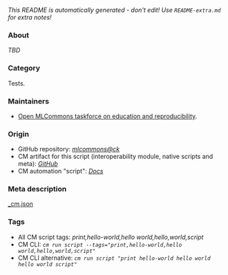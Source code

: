 *This README is automatically generated - don't edit! Use `README-extra.md` for extra notes!*

### About

*TBD*

### Category

Tests.

### Maintainers

* [Open MLCommons taskforce on education and reproducibility](https://github.com/mlcommons/ck/blob/master/docs/mlperf-education-workgroup.md).

### Origin

* GitHub repository: *[mlcommons@ck](https://github.com/mlcommons/ck/tree/master/cm-mlops)*
* CM artifact for this script (interoperability module, native scripts and meta): *[GitHub](https://github.com/mlcommons/ck/tree/master/cm-mlops/script/print-hello-world)*
* CM automation "script": *[Docs](https://github.com/octoml/ck/blob/master/docs/list_of_automations.md#script)*


### Meta description
[_cm.json](_cm.json)


### Tags
* All CM script tags: *print,hello-world,hello world,hello,world,script*
* CM CLI: *`cm run script --tags="print,hello-world,hello world,hello,world,script"`*
* CM CLI alternative: *`cm run script "print hello-world hello world hello world script"`*
